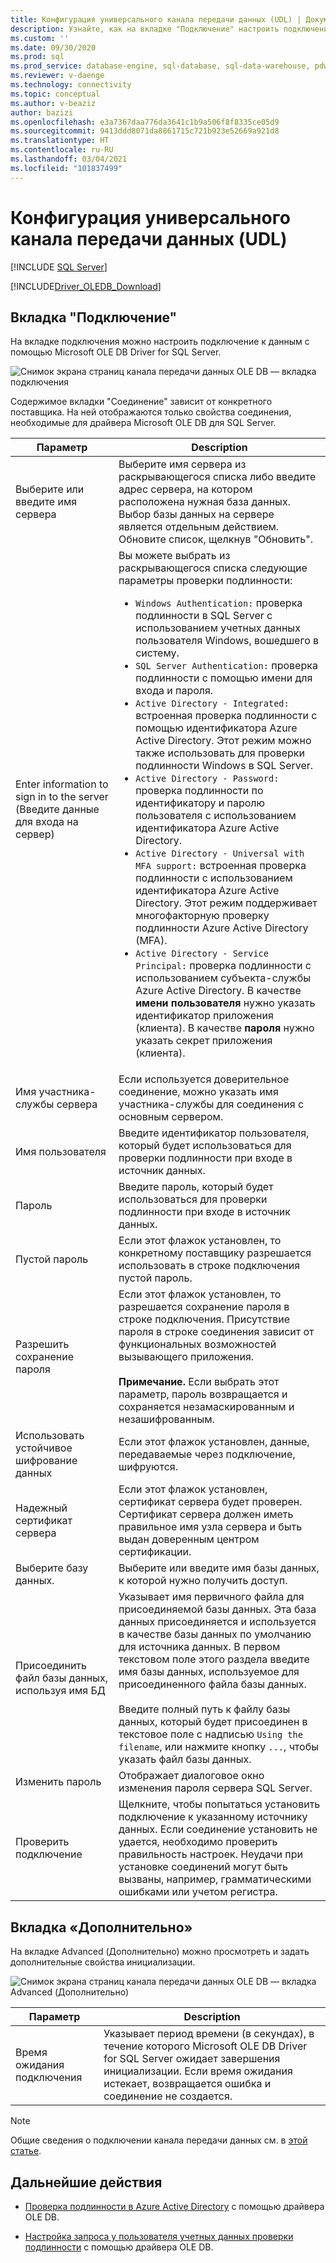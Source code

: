```yaml
---
title: Конфигурация универсального канала передачи данных (UDL) | Документация Майкрософт
description: Узнайте, как на вкладке "Подключение" настроить подключение к данным с помощью OLE DB Driver for SQL Server.
ms.custom: ''
ms.date: 09/30/2020
ms.prod: sql
ms.prod_service: database-engine, sql-database, sql-data-warehouse, pdw
ms.reviewer: v-daenge
ms.technology: connectivity
ms.topic: conceptual
ms.author: v-beaziz
author: bazizi
ms.openlocfilehash: e3a7367daa776da3641c1b9a506f8f8335ce05d9
ms.sourcegitcommit: 9413ddd8071da8861715c721b923e52669a921d8
ms.translationtype: HT
ms.contentlocale: ru-RU
ms.lasthandoff: 03/04/2021
ms.locfileid: "101837499"
---
```

# <a name="universal-data-link-udl-configuration"></a>Конфигурация универсального канала передачи данных (UDL)
[!INCLUDE [SQL Server](../../../includes/applies-to-version/sql-asdb-asdbmi-asa-pdw.md)]

[!INCLUDE[Driver_OLEDB_Download](../../../includes/driver_oledb_download.md)]

## <a name="connection-tab"></a>Вкладка "Подключение"
На вкладке подключения можно настроить подключение к данным с помощью Microsoft OLE DB Driver for SQL Server.

![Снимок экрана страниц канала передачи данных OLE DB — вкладка подключения](../media/data-link-pages-connection-tab.png)

Содержимое вкладки "Соединение" зависит от конкретного поставщика. На ней отображаются только свойства соединения, необходимые для драйвера Microsoft OLE DB для SQL Server.

|Параметр|Description|
|---   |---        |
|Выберите или введите имя сервера|Выберите имя сервера из раскрывающегося списка либо введите адрес сервера, на котором расположена нужная база данных. Выбор базы данных на сервере является отдельным действием. Обновите список, щелкнув "Обновить".
|Enter information to sign in to the server (Введите данные для входа на сервер)|Вы можете выбрать из раскрывающегося списка следующие параметры проверки подлинности: <ul><li>`Windows Authentication:` проверка подлинности в SQL Server с использованием учетных данных пользователя Windows, вошедшего в систему.</li><li>`SQL Server Authentication:` проверка подлинности с помощью имени для входа и пароля.</li><li>`Active Directory - Integrated:` встроенная проверка подлинности с помощью идентификатора Azure Active Directory. Этот режим можно также использовать для проверки подлинности Windows в SQL Server.</li><li>`Active Directory - Password:` проверка подлинности по идентификатору и паролю пользователя с использованием идентификатора Azure Active Directory.</li><li>`Active Directory - Universal with MFA support:` встроенная проверка подлинности с использованием идентификатора Azure Active Directory. Этот режим поддерживает многофакторную проверку подлинности Azure Active Directory (MFA).</li><li>`Active Directory - Service Principal:` проверка подлинности с использованием субъекта-службы Azure Active Directory. В качестве **имени пользователя** нужно указать идентификатор приложения (клиента). В качестве **пароля** нужно указать секрет приложения (клиента).</li></ul>|
|Имя участника-службы сервера|Если используется доверительное соединение, можно указать имя участника-службы для соединения с основным сервером.|
|Имя пользователя|Введите идентификатор пользователя, который будет использоваться для проверки подлинности при входе в источник данных.|
|Пароль|Введите пароль, который будет использоваться для проверки подлинности при входе в источник данных.|
|Пустой пароль|Если этот флажок установлен, то конкретному поставщику разрешается использовать в строке подключения пустой пароль.|
|Разрешить сохранение пароля|Если этот флажок установлен, то разрешается сохранение пароля в строке подключения. Присутствие пароля в строке соединения зависит от функциональных возможностей вызывающего приложения. <br/><br/>**Примечание.** Если выбрать этот параметр, пароль возвращается и сохраняется незамаскированным и незашифрованным.|
|Использовать устойчивое шифрование данных|Если этот флажок установлен, данные, передаваемые через подключение, шифруются.|
|Надежный сертификат сервера|Если этот флажок установлен, сертификат сервера будет проверен. Сертификат сервера должен иметь правильное имя узла сервера и быть выдан доверенным центром сертификации.|
|Выберите базу данных.|Выберите или введите имя базы данных, к которой нужно получить доступ.|
|Присоединить файл базы данных, используя имя БД|Указывает имя первичного файла для присоединяемой базы данных. Эта база данных присоединяется и используется в качестве базы данных по умолчанию для источника данных. В первом текстовом поле этого раздела введите имя базы данных, используемое для присоединенного файла базы данных.<br/><br/>Введите полный путь к файлу базы данных, который будет присоединен в текстовое поле с надписью `Using the filename`, или нажмите кнопку `...`, чтобы указать файл базы данных.|
|Изменить пароль|Отображает диалоговое окно изменения пароля сервера SQL Server. |
|Проверить подключение|Щелкните, чтобы попытаться установить подключение к указанному источнику данных. Если соединение установить не удается, необходимо проверить правильность настроек. Неудачи при установке соединений могут быть вызваны, например, грамматическими ошибками или учетом регистра.|

## <a name="advanced-tab"></a>Вкладка «Дополнительно»
На вкладке Advanced (Дополнительно) можно просмотреть и задать дополнительные свойства инициализации.

![Снимок экрана страниц канала передачи данных OLE DB — вкладка Advanced (Дополнительно)](../media/data-link-pages-advanced-tab.png)

|Параметр|Description|
|---   |---        |
| Время ожидания подключения | Указывает период времени (в секундах), в течение которого Microsoft OLE DB Driver for SQL Server ожидает завершения инициализации. Если время ожидания истекает, возвращается ошибка и соединение не создается.|


> [!NOTE]  
>  Общие сведения о подключении канала передачи данных см. в [этой статье](/previous-versions/windows/desktop/ms718102(v=vs.85)).

## <a name="next-steps"></a>Дальнейшие действия
- [Проверка подлинности в Azure Active Directory](../features/using-azure-active-directory.md) с помощью драйвера OLE DB.

- [Настройка запроса у пользователя учетных данных проверки подлинности](../help-topics/sql-server-login-dialog.md) с помощью драйвера OLE DB.